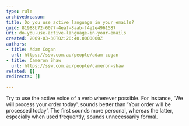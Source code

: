 ```yaml
---
type: rule
archivedreason: 
title: Do you use active language in your emails?
guid: 81988b72-6077-4eaf-8aab-f4e2e4961587
uri: do-you-use-active-language-in-your-emails
created: 2009-03-30T02:20:40.0000000Z
authors:
- title: Adam Cogan
  url: https://ssw.com.au/people/adam-cogan
- title: Cameron Shaw
  url: https://ssw.com.au/people/cameron-shaw
related: []
redirects: []

---
```




  <p>Try to use the active voice of a verb wherever possible. For instance, 'We will process your order today', sounds better than 'Your order will be processed today'. The first sounds more personal, whereas the latter, especially when used frequently, sounds unnecessarily formal.
</p>

<br><excerpt class='endintro'></excerpt><br>



